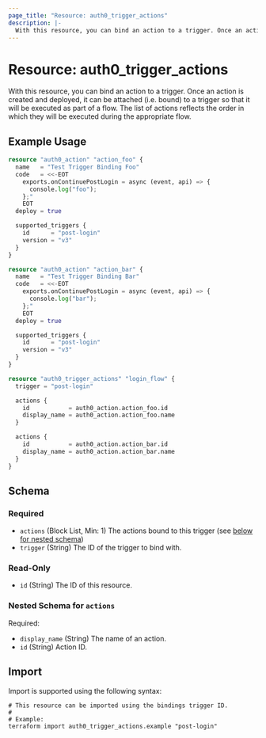 ```yaml
---
page_title: "Resource: auth0_trigger_actions"
description: |-
  With this resource, you can bind an action to a trigger. Once an action is created and deployed, it can be attached (i.e. bound) to a trigger so that it will be executed as part of a flow. The list of actions reflects the order in which they will be executed during the appropriate flow.
---
```


# Resource: auth0_trigger_actions

With this resource, you can bind an action to a trigger. Once an action is created and deployed, it can be attached (i.e. bound) to a trigger so that it will be executed as part of a flow. The list of actions reflects the order in which they will be executed during the appropriate flow.

## Example Usage

```terraform
resource "auth0_action" "action_foo" {
  name   = "Test Trigger Binding Foo"
  code   = <<-EOT
    exports.onContinuePostLogin = async (event, api) => {
      console.log("foo");
    };"
	EOT
  deploy = true

  supported_triggers {
    id      = "post-login"
    version = "v3"
  }
}

resource "auth0_action" "action_bar" {
  name   = "Test Trigger Binding Bar"
  code   = <<-EOT
    exports.onContinuePostLogin = async (event, api) => {
      console.log("bar");
    };"
	EOT
  deploy = true

  supported_triggers {
    id      = "post-login"
    version = "v3"
  }
}

resource "auth0_trigger_actions" "login_flow" {
  trigger = "post-login"

  actions {
    id           = auth0_action.action_foo.id
    display_name = auth0_action.action_foo.name
  }

  actions {
    id           = auth0_action.action_bar.id
    display_name = auth0_action.action_bar.name
  }
}
```

<!-- schema generated by tfplugindocs -->
## Schema

### Required

- `actions` (Block List, Min: 1) The actions bound to this trigger (see [below for nested schema](#nestedblock--actions))
- `trigger` (String) The ID of the trigger to bind with.

### Read-Only

- `id` (String) The ID of this resource.

<a id="nestedblock--actions"></a>
### Nested Schema for `actions`

Required:

- `display_name` (String) The name of an action.
- `id` (String) Action ID.

## Import

Import is supported using the following syntax:

```shell
# This resource can be imported using the bindings trigger ID.
#
# Example:
terraform import auth0_trigger_actions.example "post-login"
```
